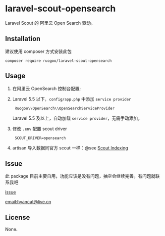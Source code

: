 # laravel-scout-opensearch

Laravel Scout 的 阿里云 Open Search 驱动。

## Installation

建议使用 composer 方式安装此包

    composer require ruogoo/laravel-scout-opensearch

## Usage

1. 在阿里云 OpenSearch 控制台配置;

2. Laravel 5.5 以下，`config/app.php`  中添加 `service provider`

        Ruogoo\\OpenSearch\\OpenSearchServiceProvider

    Laravel 5.5 及以上，自动加载 `service provider`，无需手动添加。

3. 修改 `.env` 配置 scout driver

        SCOUT_DRIVER=opensearch

4. artisan 导入数据同官方 scout 一样：@see [Scout Indexing](https://laravel.com/docs/5.5/scout#indexing)

## Issue

此 package 目前主要自用，功能应该是没有问题，抽空会继续完善。有问题就联系我吧

[issue](https://github.com/ruogoo/laravel-scout-opensearch/issues)

[email:hyancat@live.cn](mailto:hyancat@live.cn)

## License

None.
